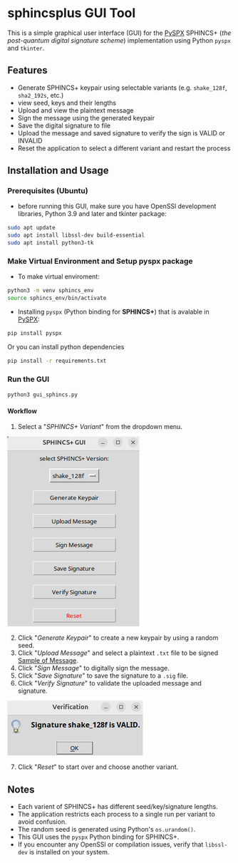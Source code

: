 # sphincsplus GUI Tool
This is a simple graphical user interface (GUI) for the [PySPX](https://github.com/sphincs/pyspx) SPHINCS+ (*the post-quantum digital signature scheme*) implementation using Python `pyspx` and `tkinter`.

## Features
* Generate SPHINCS+ keypair using selectable variants (e.g. `shake_128f`, `sha2_192s`, etc.)
* view seed, keys and their lengths
* Upload and view the plaintext message
* Sign the message using the generated keypair
* Save the digital signature to file
* Upload the message and saved signature to verify the sign is VALID or INVALID
* Reset the application to select a different variant and restart the process

## Installation and Usage
### Prerequisites (Ubuntu)
* before running  this GUI, make sure you have  OpenSSl  development libraries, Python 3.9 and later and tkinter package:

```bash
sudo apt update
sudo apt install libssl-dev build-essential
sudo apt install python3-tk
```
### Make Virtual Environment and Setup pyspx package
* To make virtual enviroment:
```bash
python3 -m venv sphincs_env
source sphincs_env/bin/activate
```
* Installing `pyspx` (Python binding for **SPHINCS+**) that is avalable in
[PySPX](https://pypi.org/project/PySPX/):
```Bash
pip install pyspx
```
Or you can install python dependencies
```bash
pip install -r requirements.txt
```
### Run the GUI
```bash
python3 gui_sphincs.py
```
#### Workflow
1. Select a "*SPHINCS+ Variant*" from the dropdown menu.

![Main GUI](/assets/screenshot_main.png)

2. Click "*Generate Keypair*" to create a new keypair by using a random seed.
3. Click "*Upload Message*" and select a plaintext `.txt` file to be signed [Sample of Message](/assets/sample_message.txt).
4. Click "*Sign Message*" to digitally sign the message.
5. Click "*Save Signature*" to save the signature to a `.sig` file. 
6. Click "*Verify Signature*" to validate the uploaded message and signature.

![Verification Window](/assets/verification_window.png)

7. Click "*Reset*" to start over and choose another variant.

## Notes
* Each varient of SPHINCS+ has different seed/key/signature lengths.
* The application restricts each process to a single run per variant to avoid confusion.
* The random seed is generated using Python's `os.urandom()`.
* This GUI uses the `pyspx` Python binding for SPHINCS+.
* If you encounter any OpenSSl or compilation issues, verify that `libssl-dev` is installed on your system.
 
 

